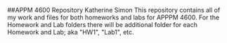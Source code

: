 ##APPM 4600 Repository
Katherine Simon
This repository contains all of my work and files for both homeworks and labs for APPPM 4600. For the Homework and Lab folders there will be additional folder for each Homework and Lab; aka "HW1", "Lab1", etc.
